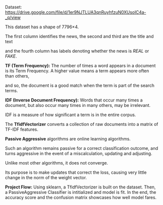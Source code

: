 Dataset: https://drive.google.com/file/d/1er9NJTLUA3qnRuyhfzuN0XUsoIC4a-_q/view

This dataset has a shape of 7796×4.

The first column identifies the news, the second and third are the title and text 

and the fourth column has labels denoting whether the news is *REAL* or *FAKE*.

**TF (Term Frequency):** The number of times a word appears in a document is its Term Frequency. A higher value means a term appears more often than others, 

and so, the document is a good match when the term is part of the search terms.

**IDF (Inverse Document Frequency):** Words that occur many times a document, but also occur many times in many others, may be irrelevant. 

IDF is a measure of how significant a term is in the entire corpus.

The **TfidfVectorizer** converts a collection of raw documents into a matrix of TF-IDF features.

**Passive Aggressive** algorithms are online learning algorithms. 

Such an algorithm remains passive for a correct classification outcome, and turns aggressive in the event of a miscalculation, updating and adjusting. 

Unlike most other algorithms, it does not converge. 

Its purpose is to make updates that correct the loss, causing very little change in the norm of the weight vector.

**Project Flow:** Using sklearn, a TfidfVectorizer is built on the dataset. Then, a PassiveAggressive Classifier is intitialized and model is fit. In the end, the accuracy score and the confusion matrix showcases how well model fares.
